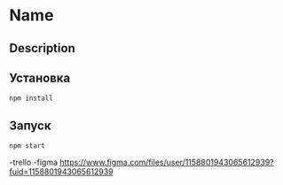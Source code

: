 # Name

## Description

## Установка
```shell
npm install
```

## Запуск
```shell
npm start
```

-trello
-figma https://www.figma.com/files/user/1158801943065612939?fuid=1158801943065612939